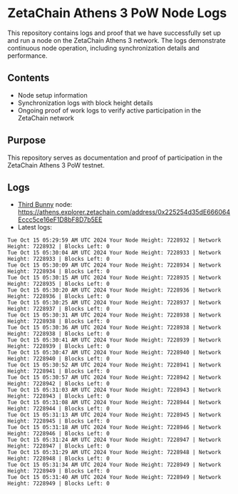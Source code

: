 # ZetaChain Athens 3 PoW Node Logs
This repository contains logs and proof that we have successfully set up and run a node on the ZetaChain Athens 3 network. The logs demonstrate continuous node operation, including synchronization details and performance.

## Contents
- Node setup information
- Synchronization logs with block height details
- Ongoing proof of work logs to verify active participation in the ZetaChain network

## Purpose
This repository serves as documentation and proof of participation in the ZetaChain Athens 3 PoW testnet.

## Logs

- [Third Bunny](https://thirdbunny.xyz/) node: https://athens.explorer.zetachain.com/address/0x225254d35dE666064Eccc5ce16eF1D8bF8D7b5EE
- Latest logs:
```
Tue Oct 15 05:29:59 AM UTC 2024 Your Node Height: 7228932 | Network Height: 7228932 | Blocks Left: 0
Tue Oct 15 05:30:04 AM UTC 2024 Your Node Height: 7228933 | Network Height: 7228933 | Blocks Left: 0
Tue Oct 15 05:30:09 AM UTC 2024 Your Node Height: 7228934 | Network Height: 7228934 | Blocks Left: 0
Tue Oct 15 05:30:15 AM UTC 2024 Your Node Height: 7228935 | Network Height: 7228935 | Blocks Left: 0
Tue Oct 15 05:30:20 AM UTC 2024 Your Node Height: 7228936 | Network Height: 7228936 | Blocks Left: 0
Tue Oct 15 05:30:25 AM UTC 2024 Your Node Height: 7228937 | Network Height: 7228937 | Blocks Left: 0
Tue Oct 15 05:30:31 AM UTC 2024 Your Node Height: 7228938 | Network Height: 7228938 | Blocks Left: 0
Tue Oct 15 05:30:36 AM UTC 2024 Your Node Height: 7228938 | Network Height: 7228938 | Blocks Left: 0
Tue Oct 15 05:30:41 AM UTC 2024 Your Node Height: 7228939 | Network Height: 7228939 | Blocks Left: 0
Tue Oct 15 05:30:47 AM UTC 2024 Your Node Height: 7228940 | Network Height: 7228940 | Blocks Left: 0
Tue Oct 15 05:30:52 AM UTC 2024 Your Node Height: 7228941 | Network Height: 7228941 | Blocks Left: 0
Tue Oct 15 05:30:57 AM UTC 2024 Your Node Height: 7228942 | Network Height: 7228942 | Blocks Left: 0
Tue Oct 15 05:31:03 AM UTC 2024 Your Node Height: 7228943 | Network Height: 7228943 | Blocks Left: 0
Tue Oct 15 05:31:08 AM UTC 2024 Your Node Height: 7228944 | Network Height: 7228944 | Blocks Left: 0
Tue Oct 15 05:31:13 AM UTC 2024 Your Node Height: 7228945 | Network Height: 7228945 | Blocks Left: 0
Tue Oct 15 05:31:18 AM UTC 2024 Your Node Height: 7228946 | Network Height: 7228946 | Blocks Left: 0
Tue Oct 15 05:31:24 AM UTC 2024 Your Node Height: 7228947 | Network Height: 7228947 | Blocks Left: 0
Tue Oct 15 05:31:29 AM UTC 2024 Your Node Height: 7228948 | Network Height: 7228948 | Blocks Left: 0
Tue Oct 15 05:31:34 AM UTC 2024 Your Node Height: 7228949 | Network Height: 7228949 | Blocks Left: 0
Tue Oct 15 05:31:40 AM UTC 2024 Your Node Height: 7228949 | Network Height: 7228949 | Blocks Left: 0
```
